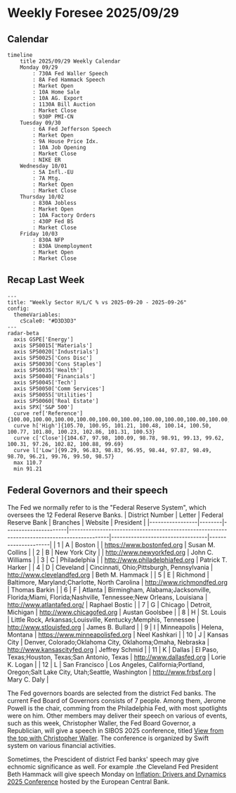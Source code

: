 # Weekly Foresee 2025/09/29

## Calendar

```mermaid
timeline
    title 2025/09/29 Weekly Calendar
    Monday 09/29
        : 730A Fed Waller Speech
        : 8A Fed Hammack Speech
        : Market Open
        : 10A Home Sale
        : 10A AG. Export 
        : 1130A Bill Auction
        : Market Close
        : 930P PMI-CN
    Tuesday 09/30
        : 6A Fed Jefferson Speech
        : Market Open
        : 9A House Price Idx.
        : 10A Job Opening
        : Market Close
        : NIKE ER
    Wednesday 10/01
        : 5A Infl.-EU
        : 7A Mtg.
        : Market Open
        : Market Close
    Thursday 10/02
        : 830A Jobless
        : Market Open
        : 10A Factory Orders
        : 430P Fed BS
        : Market Close
    Friday 10/03
        : 830A NFP
        : 830A Unemployment
        : Market Open
        : Market Close
```

## Recap Last Week

```mermaid
---
title: "Weekly Sector H/L/C % vs 2025-09-20 - 2025-09-26"
config:
  themeVariables:
    cScale0: "#D3D3D3"
---
radar-beta
  axis GSPE['Energy']
  axis SP50015['Materials']
  axis SP50020['Industrials']
  axis SP50025['Cons Disc']
  axis SP50030['Cons Staples']
  axis SP50035['Health']
  axis SP50040['Financials']
  axis SP50045['Tech']
  axis SP50050['Comm Services']
  axis SP50055['Utilities']
  axis SP50060['Real Estate']
  axis SPX['S&P 500']
  curve ref['Reference']{100.00,100.00,100.00,100.00,100.00,100.00,100.00,100.00,100.00,100.00,100.00,100.00}
  curve h['High']{105.70, 100.95, 101.21, 100.48, 100.14, 100.50, 100.77, 101.80, 100.23, 102.86, 101.31, 100.53}
  curve c['Close']{104.67, 97.98, 100.09, 98.78, 98.91, 99.13, 99.62, 100.31, 97.26, 102.82, 100.88, 99.69}
  curve l['Low']{99.29, 96.83, 98.83, 96.95, 98.44, 97.87, 98.49, 98.70, 96.21, 99.76, 99.50, 98.57}
  max 110.7
  min 91.21
```


## Federal Governors and their speech

The Fed we normally refer to is the "Federal Reserve System", which oversees the 12 Federal Reserve Banks.
| District Number | Letter | Federal Reserve Bank | Branches                                                                                   | Website                          | President           |
|-----------------|--------|----------------------|--------------------------------------------------------------------------------------------|----------------------------------|---------------------|
| 1               | A      | Boston               |                                                                                            | https://www.bostonfed.org        | Susan M. Collins    |
| 2               | B      | New York City        |                                                                                            | http://www.newyorkfed.org        | John C. Williams    |
| 3               | C      | Philadelphia         |                                                                                            | http://www.philadelphiafed.org   | Patrick T. Harker   |
| 4               | D      | Cleveland            | Cincinnati, Ohio;Pittsburgh, Pennsylvania                                               | http://www.clevelandfed.org      | Beth M. Hammack     |
| 5               | E      | Richmond             | Baltimore, Maryland;Charlotte, North Carolina                                           | http://www.richmondfed.org       | Thomas Barkin       |
| 6               | F      | Atlanta              | Birmingham, Alabama;Jacksonville, Florida;Miami, Florida;Nashville, Tennessee;New Orleans, Louisiana | http://www.atlantafed.org/       | Raphael Bostic      |
| 7               | G      | Chicago              | Detroit, Michigan                                                                          | http://www.chicagofed.org        | Austan Goolsbee     |
| 8               | H      | St. Louis            | Little Rock, Arkansas;Louisville, Kentucky;Memphis, Tennessee                        | http://www.stlouisfed.org        | James B. Bullard    |
| 9               | I      | Minneapolis          | Helena, Montana                                                                            | https://www.minneapolisfed.org   | Neel Kashkari       |
| 10              | J      | Kansas City          | Denver, Colorado;Oklahoma City, Oklahoma;Omaha, Nebraska                             | http://www.kansascityfed.org     | Jeffrey Schmid      |
| 11              | K      | Dallas               | El Paso, Texas;Houston, Texas;San Antonio, Texas                                     | http://www.dallasfed.org         | Lorie K. Logan      |
| 12              | L      | San Francisco        | Los Angeles, California;Portland, Oregon;Salt Lake City, Utah;Seattle, Washington | http://www.frbsf.org             | Mary C. Daly        |


The Fed governors boards are selected from the district Fed banks. The current Fed Board of Governors consists of 7 people. Among them, Jerome Powell is the chair, comming from the Philadelphia Fed, with most spotlights were on him. 
Other members may deliver their speech on various of events, such as this week, Christopher Waller, the Fed Board Governor, a Republician, will give a speech in SIBOS 2025 conference, titled [View from the top with Christopher Waller](https://www.sibos.com/programme/conference). The conference is organized by Swift system on various financial activities.

Sometimes, the Prescident of district Fed banks' speech may give echnomic significance as well. For example .the Cleveland Fed President Beth Hammack will give speech Monday on [Inflation: Drivers and Dynamics 2025 Conference](https://www.ecb.europa.eu/press/conferences/html/20250929_inflation_conference.en.html) hosted by the European Central Bank.


